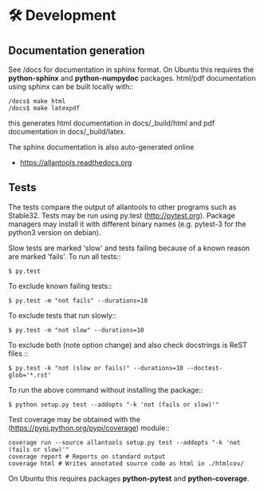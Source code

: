 # 🛠 Development 

## Documentation generation

See /docs for documentation in sphinx format. On Ubuntu this requires 
the **python-sphinx** and **python-numpydoc** packages.
html/pdf documentation using sphinx can be built locally with::

    /docs$ make html
    /docs$ make latexpdf

this generates html documentation in docs/_build/html and pdf 
documentation in docs/_build/latex.

The sphinx documentation is also auto-generated online

* https://allantools.readthedocs.org

## Tests

The tests compare the output of allantools to other programs such
as Stable32. Tests may be run using py.test (http://pytest.org). 
Package managers may install it with different binary names (e.g. pytest-3 
for the python3 version on debian).


Slow tests are marked 'slow' and tests failing because of a known
reason are marked 'fails'. To run all tests::
    
    $ py.test

To exclude known failing tests::

    $ py.test -m "not fails" --durations=10

To exclude tests that run slowly::

    $ py.test -m "not slow" --durations=10

To exclude both (note option change) and also check docstrings is ReST files ::

    $ py.test -k "not (slow or fails)" --durations=10 --doctest-glob='*.rst'

To run the above command without installing the package::

    $ python setup.py test --addopts "-k 'not (fails or slow)'"

Test coverage may be obtained with the 
(https://pypi.python.org/pypi/coverage) module::

    coverage run --source allantools setup.py test --addopts "-k 'not (fails or slow)'"
    coverage report # Reports on standard output 
    coverage html # Writes annotated source code as html in ./htmlcov/

On Ubuntu this requires packages **python-pytest** and 
**python-coverage**.